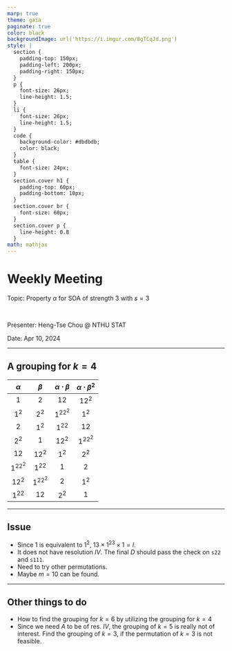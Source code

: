 ```yaml
---
marp: true
theme: gaia
paginate: true
color: black
backgroundImage: url('https://i.imgur.com/BgTCqJd.png')
style: |
  section {
    padding-top: 150px;
    padding-left: 200px;
    padding-right: 150px;
  }
  p {
    font-size: 26px;
    line-height: 1.5;
  } 
  li {
    font-size: 26px;
    line-height: 1.5;
  }
  code {
    background-color: #dbdbdb;
    color: black;
  }
  table {
    font-size: 24px;
  }
  section.cover h1 {
    padding-top: 60px;
    padding-bottom: 10px;
  }
  section.cover br {
    font-size: 60px;
  }
  section.cover p {
    line-height: 0.8
  }
math: mathjax
---
```


<!-- _class: cover -->

# Weekly Meeting

Topic: Property $\alpha$ for $\text{SOA}$ of strength 3 with $s = 3$

<br>

Presenter: Heng-Tse Chou @ NTHU STAT

Date: Apr 10, 2024

---

## A grouping for $k=4$

| $\alpha$ | $\beta$  | $\alpha\cdot\beta$ | $\alpha\cdot\beta^2$ |
| :------: | :------: | :----------------: | :------------------: |
|   $1$    |   $2$    |        $12$        |        $12^2$        |
|  $1^2$   |  $2^2$   |      $1^22^2$      |        $1^2$         |
|   $2$    |  $1^2$   |       $1^22$       |         $12$         |
|  $2^2$   |   $1$    |       $12^2$       |       $1^22^2$       |
|   $12$   |  $12^2$  |       $1^2$        |        $2^2$         |
| $1^22^2$ |  $1^22$  |        $1$         |         $2$          |
|  $12^2$  | $1^22^2$ |        $2$         |        $1^2$         |
|  $1^22$  |   $12$   |       $2^2$        |         $1$          |

---

## Issue

- Since $1$ is equivalent to $1^2$, $13 \times 1^23 \times 1=I$.
- It does not have resolution $IV$. The final $D$ should pass the check on `s22` and `s111`.
- Need to try other permutations.
- Maybe $m=10$ can be found.

---

## Other things to do

- How to find the grouping for $k=6$ by utilizing the grouping for $k=4$
- Since we need $A$ to be of res. $IV$, the grouping of $k=5$ is really not of interest. Find the grouping of $k=3$, if the permutation of $k=3$ is not feasible.
